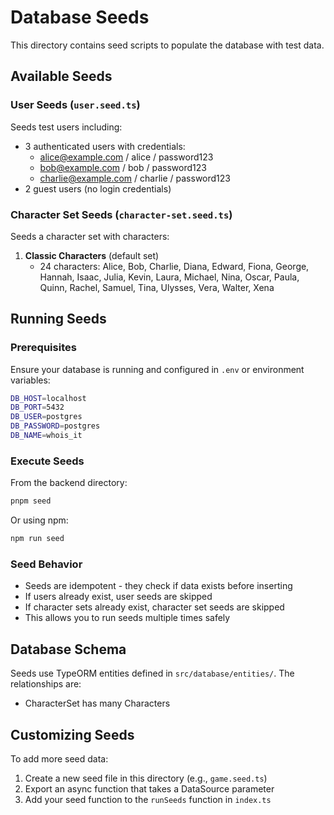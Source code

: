 # Database Seeds

This directory contains seed scripts to populate the database with test data.

## Available Seeds

### User Seeds (`user.seed.ts`)

Seeds test users including:

- 3 authenticated users with credentials:
  - <alice@example.com> / alice / password123
  - <bob@example.com> / bob / password123
  - <charlie@example.com> / charlie / password123
- 2 guest users (no login credentials)

### Character Set Seeds (`character-set.seed.ts`)

Seeds a character set with characters:

1. **Classic Characters** (default set)
   - 24 characters: Alice, Bob, Charlie, Diana, Edward, Fiona, George, Hannah, Isaac, Julia, Kevin, Laura, Michael, Nina, Oscar, Paula, Quinn, Rachel, Samuel, Tina, Ulysses, Vera, Walter, Xena

## Running Seeds

### Prerequisites

Ensure your database is running and configured in `.env` or environment variables:

```bash
DB_HOST=localhost
DB_PORT=5432
DB_USER=postgres
DB_PASSWORD=postgres
DB_NAME=whois_it
```

### Execute Seeds

From the backend directory:

```bash
pnpm seed
```

Or using npm:

```bash
npm run seed
```

### Seed Behavior

- Seeds are idempotent - they check if data exists before inserting
- If users already exist, user seeds are skipped
- If character sets already exist, character set seeds are skipped
- This allows you to run seeds multiple times safely

## Database Schema

Seeds use TypeORM entities defined in `src/database/entities/`. The relationships are:

- CharacterSet has many Characters

## Customizing Seeds

To add more seed data:

1. Create a new seed file in this directory (e.g., `game.seed.ts`)
2. Export an async function that takes a DataSource parameter
3. Add your seed function to the `runSeeds` function in `index.ts`
